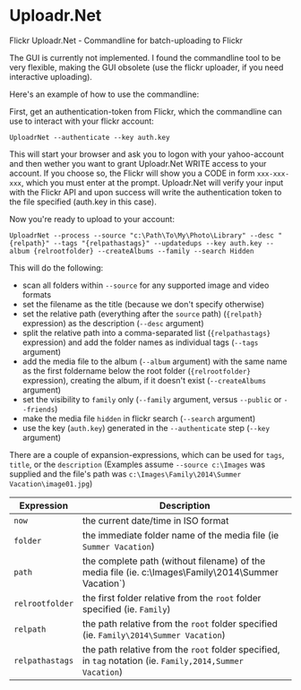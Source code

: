 # Uploadr.Net
Flickr Uploadr.Net - Commandline for batch-uploading to Flickr

The GUI is currently not implemented. I found the commandline tool to be very flexible, making the GUI obsolete (use the flickr uploader, if you need interactive uploading).

Here's an example of how to use the commandline:

First, get an authentication-token from Flickr, which the commandline can use to interact with your flickr account:

    UploadrNet --authenticate --key auth.key
    
This will start your browser and ask you to logon with your yahoo-account and then wether you want to grant Uploadr.Net WRITE access to your account. If you choose so, the Flickr will show you a CODE in form `xxx-xxx-xxx`, which you must enter at the prompt. Uploadr.Net will verify your input with the Flickr API and upon success will write the authentication token to the file specified (auth.key in this case).

Now you're ready to upload to your account:

    UploadrNet --process --source "c:\Path\To\My\Photo\Library" --desc "{relpath}" --tags "{relpathastags}" --updatedups --key auth.key --album {relrootfolder} --createAlbums --family --search Hidden 
    
This will do the following:
* scan all folders within `--source` for any supported image and video formats
* set the filename as the title (because we don't specify otherwise)
* set the relative path (everything after the `source` path) (`{relpath}` expression) as the description (`--desc` argument)
* split the relative path into a comma-separated list (`{relpathastags}` expression) and add the folder names as individual tags (`--tags` argument)
* add the media file to the album (`--album` argument) with the same name as the first foldername below the root folder (`{relrootfolder}` expression), creating the album, if it doesn't exist (`--createAlbums` argument)
* set the visibility to `family` only (`--family` argument, versus `--public` or `--friends`)
* make the media file `hidden` in flickr search (`--search` argument)
* use the key (`auth.key`) generated in the `--authenticate` step (`--key` argument)

There are a couple of expansion-expressions, which can be used for `tags`, `title`, or the `description`
(Examples assume `--source c:\Images` was supplied and the file's path was `c:\Images\Family\2014\Summer Vacation\image01.jpg`)

Expression | Description
--- | ---
`now` | the current date/time in ISO format
`folder` | the immediate folder name of the media file (ie `Summer Vacation`)
`path` | the complete path (without filename) of the media file (ie. c:\Images\Family\2014\Summer Vacation`)
`relrootfolder` | the first folder  relative from the `root` folder specified (ie. `Family`)
`relpath` | the path relative from the `root` folder specified (ie. `Family\2014\Summer Vacation`)
`relpathastags` | the path relative from the `root` folder specified, in `tag` notation (ie. `Family,2014,Summer Vacation`)
